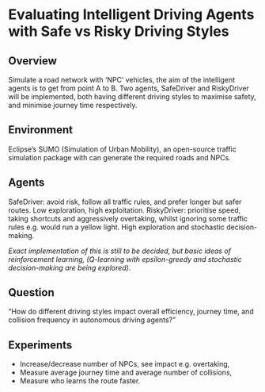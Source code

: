 # Evaluating Intelligent Driving Agents with Safe vs Risky Driving Styles

## Overview

Simulate a road network with ‘NPC’ vehicles, the aim of the intelligent agents is to get from point A to B. Two agents, SafeDriver and RiskyDriver will be implemented, both having different driving styles to maximise safety, and minimise journey time respectively.

## Environment 

Eclipse’s SUMO (Simulation of Urban Mobility), an open-source traffic simulation package with can generate the required roads and NPCs. 

## Agents

SafeDriver: avoid risk, follow all traffic rules, and prefer longer but safer routes. Low exploration, high exploitation. 
RiskyDriver: prioritise speed, taking shortcuts and aggressively overtaking, whilst ignoring some traffic rules e.g. would run a yellow light. High exploration and stochastic decision-making. 

*Exact implementation of this is still to be decided, but basic ideas of reinforcement learning, (Q-learning with epsilon-greedy and stochastic decision-making are being explored).*

## Question 

“How do different driving styles impact overall efficiency, journey time, and collision frequency in autonomous driving agents?”

## Experiments

-	Increase/decrease number of NPCs, see impact e.g. overtaking,
-	Measure average journey time and average number of collisions,
-	Measure who learns the route faster.
